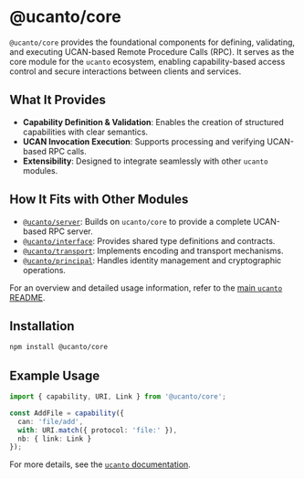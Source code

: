 # @ucanto/core

`@ucanto/core` provides the foundational components for defining, validating, and executing UCAN-based Remote Procedure Calls (RPC). It serves as the core module for the `ucanto` ecosystem, enabling capability-based access control and secure interactions between clients and services.

## What It Provides
- **Capability Definition & Validation**: Enables the creation of structured capabilities with clear semantics.
- **UCAN Invocation Execution**: Supports processing and verifying UCAN-based RPC calls.
- **Extensibility**: Designed to integrate seamlessly with other `ucanto` modules.

## How It Fits with Other Modules
- [`@ucanto/server`](../server/README.md): Builds on `ucanto/core` to provide a complete UCAN-based RPC server.
- [`@ucanto/interface`](../interface/README.md): Provides shared type definitions and contracts.
- [`@ucanto/transport`](../transport/README.md): Implements encoding and transport mechanisms.
- [`@ucanto/principal`](../principal/README.md): Handles identity management and cryptographic operations.

For an overview and detailed usage information, refer to the [main `ucanto` README](../README.md).

## Installation
```sh
npm install @ucanto/core
```

## Example Usage
```ts
import { capability, URI, Link } from '@ucanto/core';

const AddFile = capability({
  can: 'file/add',
  with: URI.match({ protocol: 'file:' }),
  nb: { link: Link }
});
```

For more details, see the [`ucanto` documentation](https://github.com/ucanto).